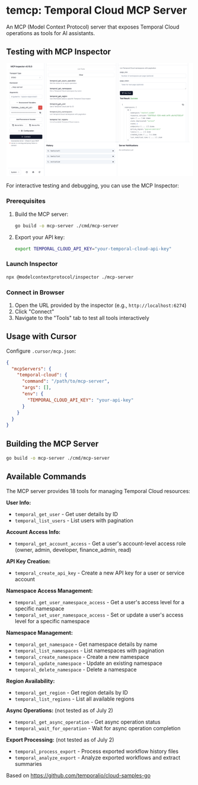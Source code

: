 # temcp: Temporal Cloud MCP Server

An MCP (Model Context Protocol) server that exposes Temporal Cloud operations as tools for AI assistants.

## Testing with MCP Inspector

![MCP Inspector Interface](./mcp-inspector.png)

For interactive testing and debugging, you can use the MCP Inspector:

### Prerequisites
1. Build the MCP server:
   ```bash
   go build -o mcp-server ./cmd/mcp-server
   ```

2. Export your API key:
   ```bash
   export TEMPORAL_CLOUD_API_KEY="your-temporal-cloud-api-key"
   ```

### Launch Inspector
```bash
npx @modelcontextprotocol/inspector ./mcp-server
```

### Connect in Browser
1. Open the URL provided by the inspector (e.g., `http://localhost:6274`)
2. Click "Connect"
3. Navigate to the "Tools" tab to test all tools interactively

## Usage with Cursor

Configure `.cursor/mcp.json`:
```json
{
  "mcpServers": {
    "temporal-cloud": {
      "command": "/path/to/mcp-server",
      "args": [],
      "env": {
        "TEMPORAL_CLOUD_API_KEY": "your-api-key"
      }
    }
  }
}
```

## Building the MCP Server

```bash
go build -o mcp-server ./cmd/mcp-server
```

## Available Commands

The MCP server provides 18 tools for managing Temporal Cloud resources:

**User Info:**
- `temporal_get_user` - Get user details by ID
- `temporal_list_users` - List users with pagination

**Account Access Info:**
- `temporal_get_account_access` - Get a user's account-level access role (owner, admin, developer, finance_admin, read)

**API Key Creation:**
- `temporal_create_api_key` - Create a new API key for a user or service account

**Namespace Access Management:**
- `temporal_get_user_namespace_access` - Get a user's access level for a specific namespace
- `temporal_set_user_namespace_access` - Set or update a user's access level for a specific namespace

**Namespace Management:**
- `temporal_get_namespace` - Get namespace details by name
- `temporal_list_namespaces` - List namespaces with pagination
- `temporal_create_namespace` - Create a new namespace
- `temporal_update_namespace` - Update an existing namespace
- `temporal_delete_namespace` - Delete a namespace

**Region Availability:**
- `temporal_get_region` - Get region details by ID
- `temporal_list_regions` - List all available regions

**Async Operations:** (not tested as of July 2)
- `temporal_get_async_operation` - Get async operation status
- `temporal_wait_for_operation` - Wait for async operation completion

**Export Processing:** (not tested as of July 2)
- `temporal_process_export` - Process exported workflow history files
- `temporal_analyze_export` - Analyze exported workflows and extract summaries

Based on https://github.com/temporalio/cloud-samples-go